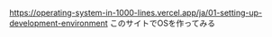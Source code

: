 https://operating-system-in-1000-lines.vercel.app/ja/01-setting-up-development-environment
このサイトでOSを作ってみる